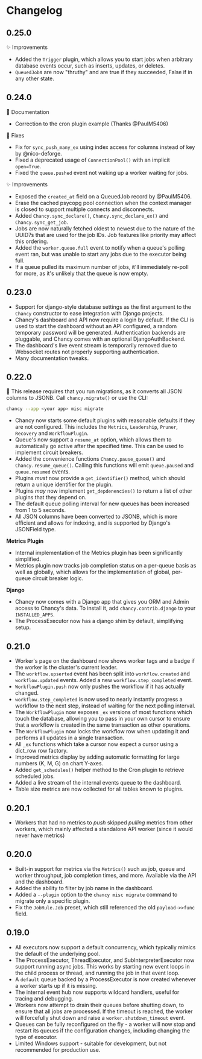 Changelog
=========

0.25.0
------

✨ Improvements

- Added the `Trigger` plugin, which allows you to start jobs when arbitrary
  database events occur, such as inserts, updates, or deletes.
- `QueuedJob`s are now "thruthy" and are true if they succeeded, False if in
  any other state.

0.24.0
------

📝 Documentation

- Correction to the cron plugin example (Thanks @PaulM5406)

🐛 Fixes

- Fix for `sync_push_many_ex` using index access for columns instead of key
  by @nico-deforge.
- Fixed a deprecated usage of `ConnectionPool()` with an implicit `open=True`.
- Fixed the `queue.pushed` event not waking up a worker waiting for jobs.

✨ Improvements

- Exposed the `created_at` field on a QueuedJob record by @PaulM5406.
- Erase the cached psycopg pool connection when the context manager is closed
  to support multiple connects and disconnects.
- Added `Chancy.sync_declare()`, `Chancy.sync_declare_ex()` and
  `Chancy.sync_get_job`.
- Jobs are now naturally fetched oldest to newest due to the nature of the
  UUID7s that are used for the job IDs. Job features like priority may affect
  this ordering.
- Added the `worker.queue.full` event to notify when a queue's polling event
  ran, but was unable to start any jobs due to the executor being full.
- If a queue pulled its maximum number of jobs, it'll immediately re-poll for
  more, as it's unlikely that the queue is now empty.

0.23.0
------

- Support for django-style database settings as the first argument to the
  `Chancy` constructor to ease integration with Django projects.
- Chancy's dashboard and API now require a login by default. If the CLI is
  used to start the dashboard without an API configured, a random temporary
  password will be generated. Authentication backends are pluggable, and Chancy
  comes with an optional DjangoAuthBackend.
- The dashboard's live event stream is temporarily removed due to Websocket
  routes not properly supporting authentication.
- Many documentation tweaks.

0.22.0
------

🚨 This release requires that you run migrations, as it converts all JSON
columns to JSONB. Call `chancy.migrate()` or use the CLI:

```bash
chancy --app <your app> misc migrate
```


- Chancy now starts some default plugins with reasonable defaults if they are
  not configured. This includes the `Metrics`, `Leadership`, `Pruner`,
  `Recovery` and `WorkflowPlugin`.
- Queue's now support a `resume_at` option, which allows them to automatically
  go active after the specified time. This can be used to implement circuit
  breakers.
- Added the convenience functions `Chancy.pause_queue()` and
  `Chancy.resume_queue()`. Calling this functions will emit `queue.paused` and
  `queue.resumed` events.
- Plugins *must* now provide a `get_identifier()` method, which should return a
  unique identifier for the plugin.
- Plugins *may* now implement `get_depdenencies()` to return a list of other
  plugins that they depend on.
- The default queue polling interval for new queues has been increased from
  1 to 5 seconds.
- All JSON columns have been converted to JSONB, which is more efficient and
  allows for indexing, and is supported by Django's JSONField type.

**Metrics Plugin**

- Internal implementation of the Metrics plugin has been significantly
  simplified.
- Metrics plugin now tracks job completion status on a per-queue basis as well
  as globally, which allows for the implementation of global, per-queue circuit
  breaker logic.

**Django**

- Chancy now comes with a Django app that gives you ORM and Admin access to
  Chancy's data. To install it, add `chancy.contrib.django` to your
  `INSTALLED_APPS`.
- The ProcessExecutor now has a django shim by default, simplifying setup.


0.21.0
------

- Worker's page on the dashboard now shows worker tags and a badge if the
  worker is the cluster's current leader.
- The `workflow.upserted` event has been split into `workflow.created` and
  `workflow.updated` events. Added a new `workflow.step_completed` event.
- `WorkflowPlugin.push` now only pushes the workflow if it has actually changed.
- `workflow.step_completed` is now used to nearly instantly progress a workflow
   to the next step, instead of waiting for the next polling interval.
- The `WorkflowPlugin` now exposes `_ex` versions of most functions which touch
  the database, allowing you to pass in your own cursor to ensure that a
  workflow is created in the same transaction as other operations.
- The `WorkflowPlugin` now locks the workflow row when updating it and performs
  all updates in a single transaction.
- All `_ex` functions which take a cursor now expect a cursor using a dict_row
  row factory.
- Improved metrics display by adding automatic formatting for large numbers
  (K, M, G) on chart Y-axes.
- Added `get_schedules()` helper method to the Cron plugin to retrieve
  scheduled jobs.
- Added a live stream of the internal events queue to the dashboard.
- Table size metrics are now collected for all tables known to plugins.

0.20.1
------

- Workers that had no metrics to _push_ skipped _pulling_ metrics from other
  workers, which mainly affected a standalone API worker (since it would never
  have metrics)

0.20.0
------
- Built-in support for metrics via the `Metrics()` such as job, queue and worker
  throughput, job completion times, and more. Available via the API and the 
  dashboard.
- Added the ability to filter by job name in the dashboard.
- Added a `--plugin` option to the `chancy misc migrate` command to migrate only
  a specific plugin.
- Fix the `JobRule.Job` preset, which still referenced the old `payload->>func`
  field.

0.19.0
------
- All executors now support a default concurrency, which typically mimics the
  default of the underlying pool.
- The ProcessExecutor, ThreadExecutor, and SubInterpreterExecutor now
  support running async jobs. This works by starting new event loops in the
  child process or thread, and running the job in that event loop.
- A `default` queue backed by a ProcessExecutor is now created whenever a
  worker starts up if it is missing.
- The internal event hub now supports wildcard handlers, useful for tracing and
  debugging.
- Workers now attempt to drain their queues before shutting down, to ensure
  that all jobs are processed. If the timeout is reached, the worker will
  forcefully shut down and raise a `worker.shutdown_timeout` event.
- Queues can be fully reconfigured on the fly - a worker will now stop and
  restart its queues if the configuration changes, including changing the type
  of executor.
- Limited Windows support - suitable for development, but not recommended for
  production use.